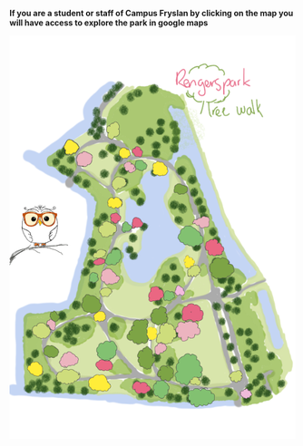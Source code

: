 __If you are a student or staff of Campus Fryslan by clicking on the map you will have access to explore the park in google maps__

[![Map of the park](https://raw.githubusercontent.com/carolxgl/TreeLibrary/gh-pages/images/treeWalk_Rengerspark.png)](https://www.google.com/maps/d/edit?mid=1DI2xkg53HxIyAoBIngs0npapwsNpun0L&usp=sharing)
